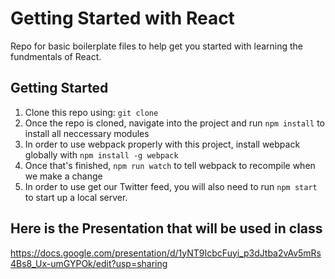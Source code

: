 # Getting Started with React
Repo for basic boilerplate files to help get you started with learning the fundmentals of React.

## Getting Started

1. Clone this repo using: `git clone`
2. Once the repo is cloned, navigate into the project and run `npm install` to install all neccessary modules
3. In order to use webpack properly with this project, install webpack globally with `npm install -g webpack`
4. Once that's finished, `npm run watch` to tell webpack to recompile when we make a change
5. In order to use get our Twitter feed, you will also need to run `npm start` to start up a local server.

## Here is the Presentation that will be used in class

https://docs.google.com/presentation/d/1yNT9IcbcFuyi_p3dJtba2vAv5mRs4Bs8_Ux-umGYPOk/edit?usp=sharing
